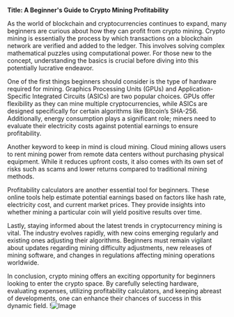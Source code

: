 **Title: A Beginner's Guide to Crypto Mining Profitability**

As the world of blockchain and cryptocurrencies continues to expand, many beginners are curious about how they can profit from crypto mining. Crypto mining is essentially the process by which transactions on a blockchain network are verified and added to the ledger. This involves solving complex mathematical puzzles using computational power. For those new to the concept, understanding the basics is crucial before diving into this potentially lucrative endeavor.

One of the first things beginners should consider is the type of hardware required for mining. Graphics Processing Units (GPUs) and Application-Specific Integrated Circuits (ASICs) are two popular choices. GPUs offer flexibility as they can mine multiple cryptocurrencies, while ASICs are designed specifically for certain algorithms like Bitcoin’s SHA-256. Additionally, energy consumption plays a significant role; miners need to evaluate their electricity costs against potential earnings to ensure profitability. 

Another keyword to keep in mind is cloud mining. Cloud mining allows users to rent mining power from remote data centers without purchasing physical equipment. While it reduces upfront costs, it also comes with its own set of risks such as scams and lower returns compared to traditional mining methods. 

Profitability calculators are another essential tool for beginners. These online tools help estimate potential earnings based on factors like hash rate, electricity cost, and current market prices. They provide insights into whether mining a particular coin will yield positive results over time.

Lastly, staying informed about the latest trends in cryptocurrency mining is vital. The industry evolves rapidly, with new coins emerging regularly and existing ones adjusting their algorithms. Beginners must remain vigilant about updates regarding mining difficulty adjustments, new releases of mining software, and changes in regulations affecting mining operations worldwide.

In conclusion, crypto mining offers an exciting opportunity for beginners looking to enter the crypto space. By carefully selecting hardware, evaluating expenses, utilizing profitability calculators, and keeping abreast of developments, one can enhance their chances of success in this dynamic field. !![Image](https://github.com/user-attachments/assets/3be06921-4469-491d-bd37-5f14c53422b7)